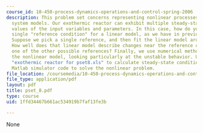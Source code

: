 ```yaml
---
course_id: 10-450-process-dynamics-operations-and-control-spring-2006
description: This problem set concerns representing nonlinear processes with linear
  system models. Our exothermic reactor can exhibit multiple steady-states for some
  values of the input variables and parameters. In this case, how do you define a
  single "reference condition" for a linear model, as we have in previous Lessons?
  Suppose we pick a single reference, and then fit the linear model around that condition.
  How well does that linear model describe changes near the reference condition? at
  one of the other possible references? Finally, we use numerical methods to solve
  the nonlinear model, looking particularly at the unstable behavior. Use the spreadsheet
  "exothermic reactor for pset8.xls" to calculate steady-state conditions. Use your
  Matlab simulator code to solve the nonlinear problem.
file_location: /coursemedia/10-450-process-dynamics-operations-and-control-spring-2006/1ffd34467b661ac534919b7faf13fe3b_pset_8.pdf
file_type: application/pdf
layout: pdf
title: pset_8.pdf
type: course
uid: 1ffd34467b661ac534919b7faf13fe3b

---
```

None